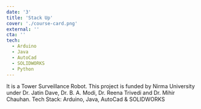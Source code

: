 ```yaml
---
date: '3'
title: 'Stack Up'
cover: './course-card.png'
external: ''
cta: ''
tech:
  - Arduino
  - Java
  - AutoCad
  - SOLIDWORKS
  - Python
---
```


It is a Tower Surveillance Robot. This project is funded by Nirma University under Dr. Jatin Dave, Dr. B. A. Modi, Dr. Reena Trivedi and Dr. Mihir Chauhan. Tech Stack: Arduino, Java, AutoCad & SOLIDWORKS